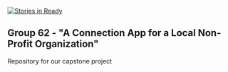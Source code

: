 [![Stories in Ready](https://badge.waffle.io/ikaikastine/capstone-cs461.png?label=ready&title=Ready)](https://waffle.io/ikaikastine/capstone-cs461)
## Group 62 - "A Connection App for a Local Non-Profit Organization"   

Repository for our capstone project
